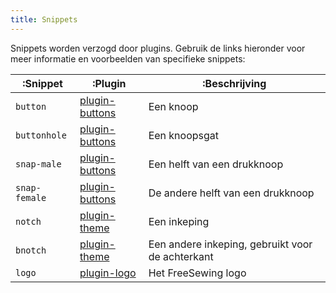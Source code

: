 ```yaml
---
title: Snippets
---
```


Snippets worden verzogd door plugins. Gebruik de links hieronder voor meer informatie en voorbeelden van specifieke snippets:

| :Snippet      | :Plugin                            | :Beschrijving                                    |
| ------------- | ---------------------------------- | ------------------------------------------------ |
| `button`      | [plugin-buttons](/plugins/buttons) | Een knoop                                        |
| `buttonhole`  | [plugin-buttons](/plugins/buttons) | Een knoopsgat                                    |
| `snap-male`   | [plugin-buttons](/plugins/buttons) | Een helft van een drukknoop                      |
| `snap-female` | [plugin-buttons](/plugins/buttons) | De andere helft van een drukknoop                |
| `notch`       | [plugin-theme](/plugins/theme)     | Een inkeping                                     |
| `bnotch`      | [plugin-theme](/plugins/theme)     | Een andere inkeping, gebruikt voor de achterkant |
| `logo`        | [plugin-logo](/plugins/logo)       | Het FreeSewing logo                              |